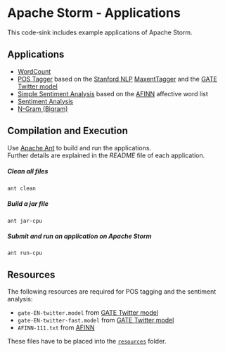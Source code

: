 Apache Storm - Applications
==========
This code-sink includes example applications of Apache Storm.

## Applications
  - [WordCount](wordcount)
  - [POS Tagger](pos_tagger) based on the [Stanford NLP](http://nlp.stanford.edu/software/corenlp.shtml) [MaxentTagger](http://nlp.stanford.edu/nlp/javadoc/javanlp/edu/stanford/nlp/tagger/maxent/MaxentTagger.html) and the [GATE Twitter model](https://gate.ac.uk/wiki/twitter-postagger.html)
  - [Simple Sentiment Analysis](simple_sentiment_analysis) based on the  [AFINN](http://www2.imm.dtu.dk/pubdb/views/publication_details.php?id=6010) affective word list
  - [Sentiment Analysis](sentiment_analysis)
  - [N-Gram (Bigram)](n_gram)

## Compilation and Execution
Use [Apache Ant](http://ant.apache.org) to build and run the applications.<br>
Further details are explained in the *README* file of each application. 

##### Clean all files
`ant clean`

##### Build a jar file
`ant jar-cpu`

##### Submit and run an application on Apache Storm
`ant run-cpu`

## Resources
The following resources are required for POS tagging and the sentiment analysis:

 - `gate-EN-twitter.model` from [GATE Twitter model](https://gate.ac.uk/wiki/twitter-postagger.html)
 - `gate-EN-twitter-fast.model` from [GATE Twitter model](https://gate.ac.uk/wiki/twitter-postagger.html)
 - `AFINN-111.txt` from [AFINN](http://www2.imm.dtu.dk/pubdb/views/publication_details.php?id=6010)

These files have to be placed into the [`resources`](resources) folder.



